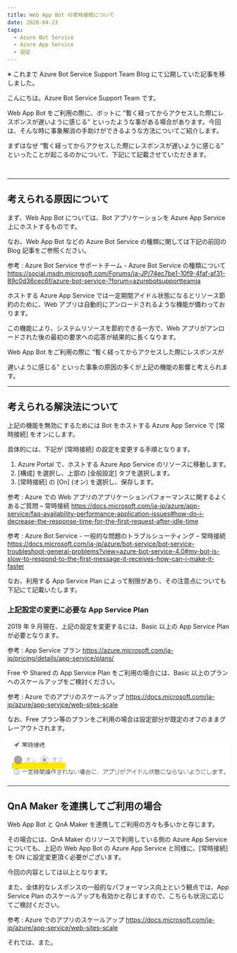 ```yaml
---
title: Web App Bot の常時接続について
date: 2020-04-23
tags: 
  - Azure Bot Service
  - Azure App Service
  - 設定
---
```


※ これまで Azure Bot Service Support Team Blog にて公開していた記事を移しました。


こんにちは。Azure Bot Service Support Team です。

Web App Bot をご利用の際に、ボットに ”暫く経ってからアクセスした際にレスポンスが遅いように感じる” といったような事がある場合があります。今回は、そんな時に事象解消の手助けができるような方法についてご紹介します。

まずはなぜ “暫く経ってからアクセスした際にレスポンスが遅いように感じる” といったことが起こるのかについて、下記にて記載させていただきます。

<br />

---

## 考えられる原因について

まず、Web App Bot については、Bot アプリケーションを Azure App Service 上にホストするものです。

なお、Web App Bot などの Azure Bot Service の種類に関しては下記の前回の Blog 記事をご参照ください。

 
参考 : Azure Bot Service サポートチーム - Azure Bot Service の種類について
https://social.msdn.microsoft.com/Forums/ja-JP/74ec7be1-10f9-4faf-af31-89c0d36cec6f/azure-bot-service-?forum=azurebotsupportteamja


ホストする Azure App Service では一定期間アイドル状態になるとリソース節約のために、Web アプリは自動的にアンロードされるような機能が備わっております。

この機能により、システムリソースを節約できる一方で、Web アプリがアンロードされた後の最初の要求への応答が結果的に長くなります。
 
Web App Bot をご利用の際に ”暫く経ってからアクセスした際にレスポンスが

遅いように感じる” といった事象の原因の多くが上記の機能の影響と考えられます。

---

## 考えられる解決法について

上記の機能を無効にするためには Bot をホストする Azure App Service で [常時接続] をオンにします。

具体的には、下記が [常時接続] の設定を変更する手順となります。


1. Azure Portal で、ホストする Azure App Service のリソースに移動します。
2. [構成] を選択し、上部の [全般設定] タブを選択します。
3. [常時接続] の [On] (オン) を選択し、保存します。


参考 : Azure での Web アプリのアプリケーションパフォーマンスに関するよくあるご質問 – 常時接続
https://docs.microsoft.com/ja-jp/azure/app-service/faq-availability-performance-application-issues#how-do-i-decrease-the-response-time-for-the-first-request-after-idle-time


参考 : Azure Bot Service - 一般的な問題のトラブルシューティング – 常時接続
https://docs.microsoft.com/ja-jp/azure/bot-service/bot-service-troubleshoot-general-problems?view=azure-bot-service-4.0#my-bot-is-slow-to-respond-to-the-first-message-it-receives-how-can-i-make-it-faster
 

なお、利用する App Service Plan によって制限があり、その注意点についても下記にて記載いたします。


### 上記設定の変更に必要な App Service Plan

2019 年 9 月現在、上記の設定を変更するには、Basic 以上の App Service Plan が必要となります。

参考 : App Service プラン
https://azure.microsoft.com/ja-jp/pricing/details/app-service/plans/


Free や Shared の App Service Plan をご利用の場合には、Basic 以上のプランへのスケールアップをご検討ください。
 

参考 : Azure でのアプリのスケールアップ
https://docs.microsoft.com/ja-jp/azure/app-service/web-sites-scale


なお、Free プラン等のプランをご利用の場合は設定部分が既定のオフのままグレーアウトされます。

![lowplan](./bot-alwayson/lowplan.png)

---

## QnA Maker を連携してご利用の場合

Web App Bot と QnA Maker を連携してご利用の方々も多いかと存じます。

その場合には、QnA Maker のリソースで利用している側の Azure App Service についても、上記の Web App Bot の Azure App Service と同様に、[常時接続] を ON に設定変更頂く必要がございます。


今回の内容としては以上となります。

また、全体的なレスポンスの一般的なパフォーマンス向上という観点では、App Service Plan のスケールアップも有効かと存じますので、こちらも状況に応じてご検討ください。 


参考 : Azure でのアプリのスケールアップ
https://docs.microsoft.com/ja-jp/azure/app-service/web-sites-scale


それでは、また。

<br />
